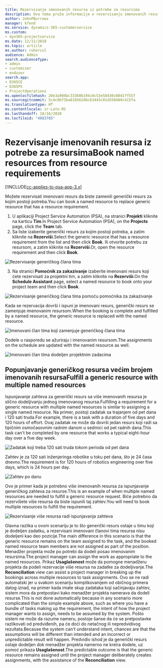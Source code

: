 ```yaml
---
title: Rezervisanje imenovanih resursa iz potrebe za resursima
description: Ova tema pruža informacije o rezervisanju imenovanih resursa u skladu sa potrebama za generičkim resursima.
author: JohnPBurrows
manager: kfend
ms.service: dynamics-365-customerservice
ms.custom:
- dyn365-projectservice
ms.date: 12/11/2018
ms.topic: article
ms.author: ruhercul
audience: Admin
search.audienceType:
- admin
- customizer
- enduser
search.app:
- D365CE
- D365PS
- ProjectOperations
ms.openlocfilehash: 20e3a904bc33360b194c0c53e58430c80d1ff55f
ms.sourcegitcommit: 5c4c9bf3ba018562d6cb3443c01d550489c415fa
ms.translationtype: HT
ms.contentlocale: sr-Latn-RS
ms.lasthandoff: 10/16/2020
ms.locfileid: "4083785"
---
```

# <a name="book-named-resources-from-resource-requirements"></a><span data-ttu-id="1443b-103">Rezervisanje imenovanih resursa iz potrebe za resursima</span><span class="sxs-lookup"><span data-stu-id="1443b-103">Book named resources from resource requirements</span></span>

[!INCLUDE[cc-applies-to-psa-app-3.x](../includes/cc-applies-to-psa-app-3x.md)]

<span data-ttu-id="1443b-104">Možete rezervisati imenovani resurs da biste zamenili generički resurs za kojim postoji potreba.</span><span class="sxs-lookup"><span data-stu-id="1443b-104">You can book a named resource to replace generic resource that has a resource requirement.</span></span>

1. <span data-ttu-id="1443b-105">U aplikaciji Project Service Automation (PSA), na stranici **Projekti** kliknite na karticu **Tim**.</span><span class="sxs-lookup"><span data-stu-id="1443b-105">In Project Service Automation (PSA), on the **Projects** page, click the **Team** tab.</span></span>
2. <span data-ttu-id="1443b-106">Sa liste izaberite generički resurs za kojim postoji potreba, a zatim kliknite na **Rezerviši**.</span><span class="sxs-lookup"><span data-stu-id="1443b-106">Select the generic resource that has a resource requirement from the list and then click **Book**.</span></span> <span data-ttu-id="1443b-107">Ili otvorite potrebu za resursom, a zatim kliknite na **Rezerviši**.</span><span class="sxs-lookup"><span data-stu-id="1443b-107">Or, open the resource requirement and then click **Book**.</span></span>


![Rezervisanje generičkog člana tima](media/RM-how-to-14.png)


3. <span data-ttu-id="1443b-109">Na stranici **Pomoćnik za zakazivanje** izaberite imenovani resurs koji ćete rezervisati za projektni tim, a zatim kliknite na **Rezerviši**.</span><span class="sxs-lookup"><span data-stu-id="1443b-109">On the **Schedule Assistant** page, select a named resource to book onto your project team and then click **Book**.</span></span>

![Rezervisanje generičkog člana tima pomoću pomoćnika za zakazivanje](media/RM-how-to-15.png)

<span data-ttu-id="1443b-111">Kada se rezervacija dovrši i ispuni je imenovani resurs, generički resurs se zamenjuje imenovanim resursom.</span><span class="sxs-lookup"><span data-stu-id="1443b-111">When the booking is complete and fulfilled by a named resource, the generic resource is replaced with the named resource.</span></span>

![Imenovani član tima koji zamenjuje generičkog člana tima](media/RM-how-to-16.png)

<span data-ttu-id="1443b-113">Dodele u rasporedu se ažuriraju i imenovanim resursom.</span><span class="sxs-lookup"><span data-stu-id="1443b-113">The assignments on the schedule are updated with the named resource as well.</span></span>

![Imenovani član tima dodeljen projektnim zadacima](media/RM-how-to-17.png)

## <a name="fulfill-a-generic-resource-with-multiple-named-resources"></a><span data-ttu-id="1443b-115">Popunjavanje generičkog resursa većim brojem imenovanih resursa</span><span class="sxs-lookup"><span data-stu-id="1443b-115">Fulfill a generic resource with multiple named resources</span></span>
<span data-ttu-id="1443b-116">Ispunjavanje zahteva za generički resurs sa više imenovanih resursa je slično dodeljivanju jednog imenovanog resursa.</span><span class="sxs-lookup"><span data-stu-id="1443b-116">Fulfilling a requirement for a generic resource with multiple named resources is similar to assigning a single named resource.</span></span> <span data-ttu-id="1443b-117">Na primer, postoji zadatak sa trajanjem od pet dana i 120 sati truda.</span><span class="sxs-lookup"><span data-stu-id="1443b-117">For example, there is a task with a duration of five days and 120 hours of effort.</span></span> <span data-ttu-id="1443b-118">Ovaj zadatak ne može da dovrši jedan resurs koji radi sa tipičnim osmočasovnim radnim danom u sedmici od pet radnih dana.</span><span class="sxs-lookup"><span data-stu-id="1443b-118">This task can't be completed by one resource that works a typical eight-hour day over a five day week.</span></span> 

![Zadatak koji treba 120 sati truda tokom perioda od pet dana](media/RM-how-to-21.png)

<span data-ttu-id="1443b-120">Zahtev je za 120 sati inženjeringa robotike u toku pet dana, što je 24 časa dnevno.</span><span class="sxs-lookup"><span data-stu-id="1443b-120">The requirement is for 120 hours of robotics engineering over five days, which is 24 hours per day.</span></span>

![Zahtev po danu](media/RM-how-to-22.png)

<span data-ttu-id="1443b-122">Ovo je primer kada je potrebno više imenovanih resursa za ispunjavanje generičkog zahteva za resurse.</span><span class="sxs-lookup"><span data-stu-id="1443b-122">This is an example of when multiple named resources are needed to fulfill a generic resource request.</span></span> <span data-ttu-id="1443b-123">Biće potrebno da rezervišete više resursa da biste ispunili taj zahtev.</span><span class="sxs-lookup"><span data-stu-id="1443b-123">You will need to book multiple resources to fulfill the requirement.</span></span>

![Rezervisanje više resursa radi ispunjavanja zahteva](media/RM-how-to-23.png)

<span data-ttu-id="1443b-125">Glavna razlika u ovom scenariju je to što generički resurs ostaje u timu koji je dodeljen zadatku, a rezervisani imenovani članovi tima resursa nisu dodeljeni kao deo pozicije.</span><span class="sxs-lookup"><span data-stu-id="1443b-125">The main difference in this scenario is that the generic resource remains on the team assigned to the task, and the booked named resource team members are not assigned as part of the position.</span></span> <span data-ttu-id="1443b-126">Menadžer projekta može po potrebi da dodeli posao imenovanim resursima.</span><span class="sxs-lookup"><span data-stu-id="1443b-126">The project manager can assign the work as appropriate to the named resources.</span></span> <span data-ttu-id="1443b-127">Prikaz **Usaglašenost** može da pomogne menadžeru projekta da podeli rezervacije više resursa na zadatke za dodeljivanje.</span><span class="sxs-lookup"><span data-stu-id="1443b-127">The **Reconciliation** view can assist a project manager in breaking up the bookings across multiple resources to task assignments.</span></span> <span data-ttu-id="1443b-128">Ovo se ne radi automatski jer u svakom scenariju komplikovanijem od običnog primera datog iznad, na primer kada imate skup zadataka koji sačinjavaju zahtev, sistem mora da pretpostavi kako menadžer projekta namerava da dodeli resurse.</span><span class="sxs-lookup"><span data-stu-id="1443b-128">This is not done automatically because in any scenario more complicated than the simple example above, such as where you have a bundle of tasks making up the requirement, the intent of how the project manager wants to assign, needs to be assumed by the system.</span></span> <span data-ttu-id="1443b-129">Pošto sistem ne može da razume nameru, postoje šanse da će se pretpostavke razlikovati od predviđenih, pa će doći do netačnog ili nepredvidivog rezultata.</span><span class="sxs-lookup"><span data-stu-id="1443b-129">Because the system can't understand intent, chances are that the assumptions will be different than intended and an incorrect or unpredictable result will happen.</span></span> <span data-ttu-id="1443b-130">Predvidiv ishod je da generički resurs ostaje dodeljen dok menadžer projekta namerno ne kreira dodele, uz pomoć prikaza **Usaglašenost**.</span><span class="sxs-lookup"><span data-stu-id="1443b-130">The predictable outcome is that the generic resource remains assigned until the project manager deliberately creates assignments, with the assistance of the **Reconciliation** view.</span></span>



